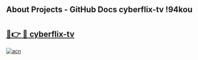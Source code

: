 ## About Projects - GitHub Docs cyberflix-tv !94kou

# <h2><a href="https://andorid.site?title=cyberflix-tv&ref=14PRO">🔗👉 🔴 cyberflix-tv</a></h2>

[![acn](https://github.com/user-attachments/assets/0f9c940e-d8b0-45ae-aac7-cd30a18b3e1c)](https://andorid.site?title=cyberflix-tv&ref=14PRO)

